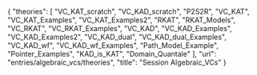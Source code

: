 {
    "theories": [
        "VC_KAT_scratch",
        "VC_KAD_scratch",
        "P2S2R",
        "VC_KAT",
        "VC_KAT_Examples",
        "VC_KAT_Examples2",
        "RKAT",
        "RKAT_Models",
        "VC_RKAT",
        "VC_RKAT_Examples",
        "VC_KAD",
        "VC_KAD_Examples",
        "VC_KAD_Examples2",
        "VC_KAD_dual",
        "VC_KAD_dual_Examples",
        "VC_KAD_wf",
        "VC_KAD_wf_Examples",
        "Path_Model_Example",
        "Pointer_Examples",
        "KAD_is_KAT",
        "Domain_Quantale"
    ],
    "url": "entries/algebraic_vcs/theories",
    "title": "Session Algebraic_VCs"
}